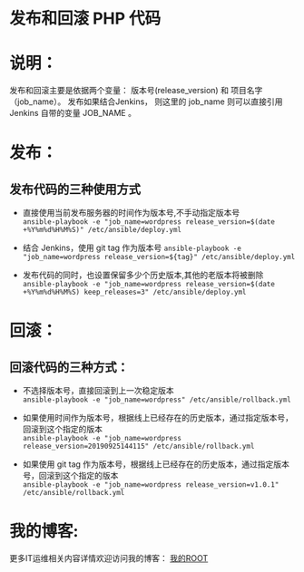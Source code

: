 发布和回滚 PHP 代码
==================

# 说明：

发布和回滚主要是依据两个变量： 版本号(release_version) 和 项目名字（job_name）。
发布如果结合Jenkins， 则这里的 job_name 则可以直接引用 Jenkins 自带的变量 JOB_NAME 。

# 发布：

## 发布代码的三种使用方式

* 直接使用当前发布服务器的时间作为版本号,不手动指定版本号  
`ansible-playbook -e "job_name=wordpress release_version=$(date +%Y%m%d%H%M%S)" /etc/ansible/deploy.yml`

* 结合 Jenkins，使用 git tag 作为版本号 
`ansible-playbook -e "job_name=wordpress release_version=${tag}" /etc/ansible/deploy.yml`

* 发布代码的同时，也设置保留多少个历史版本,其他的老版本将被删除 
`ansible-playbook -e "job_name=wordpress release_version=$(date +%Y%m%d%H%M%S) keep_releases=3" /etc/ansible/deploy.yml`

# 回滚：

## 回滚代码的三种方式：

* 不选择版本号，直接回滚到上一次稳定版本  
`ansible-playbook -e "job_name=wordpress" /etc/ansible/rollback.yml`

* 如果使用时间作为版本号，根据线上已经存在的历史版本，通过指定版本号，回滚到这个指定的版本  
`ansible-playbook -e "job_name=wordpress release_version=20190925144115" /etc/ansible/rollback.yml`

* 如果使用 git tag 作为版本号，根据线上已经存在的历史版本，通过指定版本号，回滚到这个指定的版本  
`ansible-playbook -e "job_name=wordpress release_version=v1.0.1" /etc/ansible/rollback.yml`

# 我的博客:

更多IT运维相关内容详情欢迎访问我的博客： [我的ROOT](http://wdroot.com)
